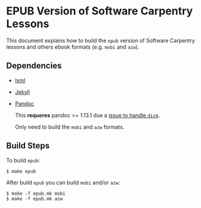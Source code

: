 # EPUB Version of Software Carpentry Lessons

This document explains how to build the `epub` version of Software Carpentry
lessons and others ebook formats (e.g. `mobi` and `azw`).

## Dependencies

- [lxml](http://lxml.de/)
- [Jekyll](http://jekyllrb.com/)
- [Pandoc](http://johnmacfarlane.net/pandoc/)

  This **requeres** pandoc >= 1.13.1 due a
  [issue to handle `div`s](https://github.com/jgm/pandoc/issues/1465).

  Only need to build the `mobi` and `azw` formats.

## Build Steps

To build `epub`:

~~~
$ make epub
~~~

After build `epub` you can build `mobi` and/or `azw`:

~~~
$ make -f epub.mk mobi
$ make -f epub.mk azw
~~~
